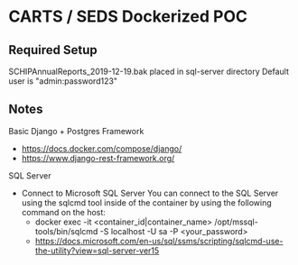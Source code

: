 # CARTS / SEDS Dockerized POC

## Required Setup

SCHIPAnnualReports_2019-12-19.bak placed in sql-server directory
Default user is "admin:password123"

## Notes

Basic Django + Postgres Framework

- https://docs.docker.com/compose/django/
- https://www.django-rest-framework.org/

SQL Server

- Connect to Microsoft SQL Server You can connect to the SQL Server using the sqlcmd tool inside of the container by using the following command on the host:
  - docker exec -it <container_id|container_name> /opt/mssql-tools/bin/sqlcmd -S localhost -U sa -P <your_password>
  - https://docs.microsoft.com/en-us/sql/ssms/scripting/sqlcmd-use-the-utility?view=sql-server-ver15
